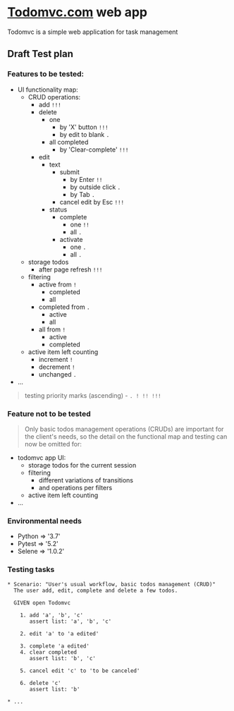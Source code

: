[Todomvc.com](https://todomvc4tasj.herokuapp.com) web app
=========================================================
Todomvc is a simple web application for task management

Draft Test plan
---------------
### Features to be tested:
  * UI functionality map:
    - CRUD operations:
      - add                                  `!!!`
      - delete
        - one
          - by 'X' button                    `!!!`
          - by edit to blank                 `.`
        - all completed
          - by 'Clear-complete'              `!!!`
      - edit
        - text
          - submit
            - by Enter                       `!!`
            - by outside click               `.`
            - by Tab                         `.`
          - cancel edit by Esc               `!!!`
        - status
          - complete
            - one                            `!!`
            - all                            `.`
          - activate
            - one                            `.`
            - all                            `.`
    - storage todos
      - after page refresh                   `!!!`
    - filtering
      - active from                          `!`
        - completed
        - all
      - completed from                       `.`
        - active
        - all
      - all from                             `!`
        - active
        - completed
    - active item left counting
      - increment                            `!`
      - decrement                            `!`
      - unchanged                            `.`
  * ...
  > testing priority marks (ascending) - `. ! !! !!!`

### Feature not to be tested
  > Only basic todos management operations (CRUDs) are important
  > for the client's needs, so the detail on the functional map
  > and testing can now be omitted for:
  * todomvc app UI:
    - storage todos for the current session
    - filtering
      - different variations of transitions
      - and operations per filters
    - active item left counting
  * ...

### Environmental needs
  * Python => '3.7'
  * Pytest => '5.2'
  * Selene => '1.0.2'

### Testing tasks
    * Scenario: "User's usual workflow, basic todos management (CRUD)"
      The user add, edit, complete and delete a few todos.

      GIVEN open Todomvc

        1. add 'a', 'b', 'c'
           assert list: 'a', 'b', 'c'

        2. edit 'a' to 'a edited'

        3. complete 'a edited'
        4. clear completed
           assert list: 'b', 'c'

        5. cancel edit 'c' to 'to be canceled'

        6. delete 'c'
           assert list: 'b'

    * ...
